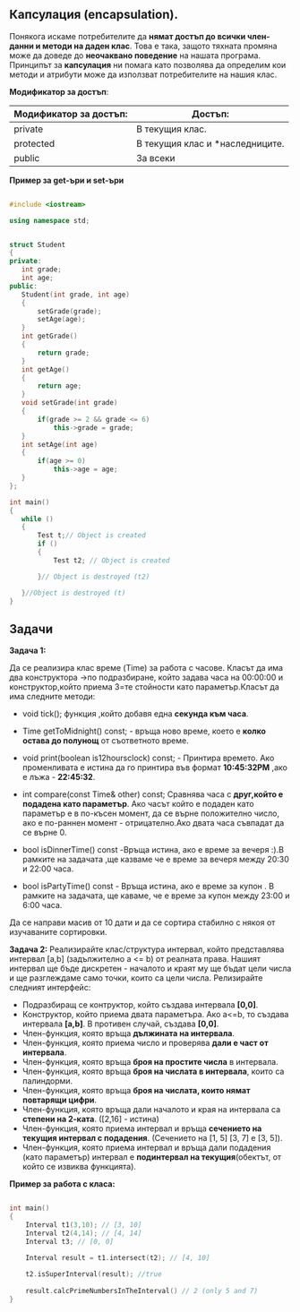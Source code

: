  ## Капсулация (encapsulation).
Понякога искаме потребителите да **нямат достъп до всички член-данни и методи на даден клас**.
Това е така, защото тяхната промяна може да доведе до **неочаквано поведение** на нашата програма. Принципът за **капсулация** ни помага като позволява да определим кои методи и атрибути може да използват потребителите на нашия клас.

 **Модификатор за достъп**:
 
| Модификатор за достъп: | Достъп:                         |
|------------------------|---------------------------------|
| private                | В текущия клас.                 |
| protected              | В текущия клас и *наследниците. |
| public                 | За всеки                        |

**Пример за get-ъри и set-ъри**

 ```c++

#include <iostream>

using namespace std;


struct Student 
{
private:
	int grade;
	int age;
public:
	Student(int grade, int age)
	{
		setGrade(grade);
		setAge(age);
	}
	int getGrade()
	{
		return grade;
	}
	int getAge()
	{
		return age;
	}
	void setGrade(int grade)
	{
		if(grade >= 2 && grade <= 6)
			this->grade = grade;
	}
	int setAge(int age)
	{
		if(age >= 0)
			this->age = age;
	}
};

int main()
{
	while ()
	{
		Test t;// Object is created 
		if ()
		{
			Test t2; // Object is created 

		}// Object is destroyed (t2)

	}//Object is destroyed (t)
}

 ```


## Задачи

**Задача 1:**

Да се реализира клас време (Time) за работа с часове. Класът да има два конструктора ->по подразбиране, който задава часа на 00:00:00 и конструктор,който приема 3=те стойности като параметър.Класът да има следните методи:
 - void tick(); функция ,който добавя една **секунда към часа**.

 - Time getToMidnight() const; - връща ново време, което е **колко остава до полунощ** от съответното време.
 - void print(boolean is12hoursclock) const; - Принтира времето. Ако променливата е истина да го принтира във формат **10:45:32PM** ,ако е лъжа - **22:45:32**.
 - int compare(const Time& other) const; Сравнява часa с **друг,който е подадена като параметър**. Ако часът който е подаден като параметър е  в по-късен момент, да се върне положително число, ако е по-раннен момент - отрицателно.Ако двата часа съвпадат да се върне 0.

- bool isDinnerTime() const -Връща истина, ако е време за вечеря :).В рамките на задачата ,ще казваме че е време за вечеря между 20:30 и 22:00 часа.
- bool isPartyTime() const - Връща истина, ако е време за купон .   В рамките на задачата, ще каваме, че е време за купон между 23:00 и 6:00 часа.


Да се направи масив от 10 дати и да се сортира стабилно с някоя от изучаваните сортировки.

**Задача 2:**
Реализирайте клас/структура интервал, който представлява интервал  [a,b]  (задължително а <= b) от реалната права. Нашият интервал ще бъде дискретен - началото и краят му ще бъдат цели числа и ще разглеждаме само точки, които са цели числа. Релизирайте следният интерфейс:

 - Подразбиращ се контруктор, който създава интервала **[0,0]**.
 - Конструктор, който приема двата параметъра. Ако a<=b, то създава интервала **[a,b]**. В противен случай, създава **[0,0]**.
 - Член-функция, която връща **дължината на интервала**.
 - Член-функция, която приема число и проверява **дали е част от интервала**.
 - Член-функция, която връща **броя на простите числа** в интервала.
 - Член-функция, която връща **броя на числата в интервала**, които са палиндорми.
 - Член-функция, която връща **броя на числата, които нямат повтарящи цифри**.
 - Член-функция, която връща дали началото и края на интервала са **степени на 2-ката**. ([2,16] - истина) 
 - Член-функция, която приема интервал и връща **сечението на текущия интервал с подадения**.  (Сечението на [1, 5]  [3, 7]  e [3, 5]).
 - Член-функция, която приема интервал и връща дали подадения (като параметър) интервал е **подинтервал на текущия**(обектът, от който се извиква функцията).

  **Пример за работа с класа:**
 ```c++

int main()
{
     Interval t1(3,10); // [3, 10]
     Interval t2(4,14); // [4, 14]
     Interval t3; // [0, 0]

     Interval result = t1.intersect(t2); // [4, 10]
     
     t2.isSuperInterval(result); //true
     
     result.calcPrimeNumbersInTheInterval() // 2 (only 5 and 7)
}
 ```

